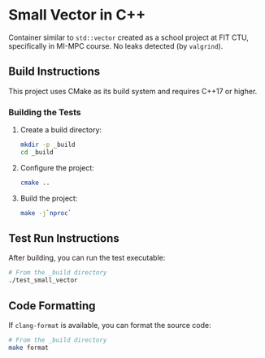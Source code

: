 # Small Vector in C++

Container similar to `std::vector` created as a school project at FIT CTU, specifically in MI-MPC course.
No leaks detected (by `valgrind`).

## Build Instructions

This project uses CMake as its build system and requires C++17 or higher.

### Building the Tests

1. Create a build directory:
   ```bash
   mkdir -p _build
   cd _build
   ```

2. Configure the project:
   ```bash
   cmake ..
   ```

3. Build the project:
   ```bash
   make -j`nproc`
   ```

## Test Run Instructions

After building, you can run the test executable:

```bash
# From the _build directory
./test_small_vector
```

## Code Formatting

If `clang-format` is available, you can format the source code:

```bash
# From the _build directory
make format
```
